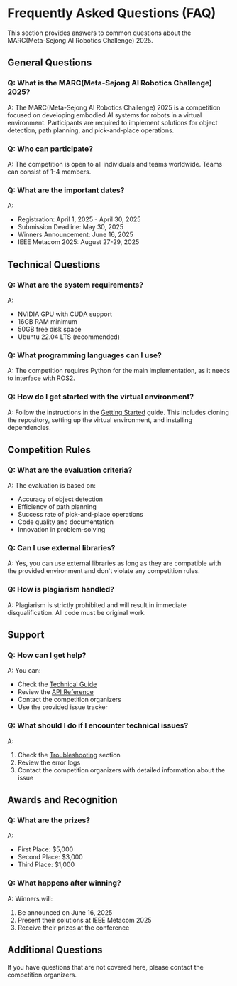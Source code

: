 # Frequently Asked Questions (FAQ)

This section provides answers to common questions about the MARC(Meta-Sejong AI Robotics Challenge) 2025.

## General Questions

### Q: What is the MARC(Meta-Sejong AI Robotics Challenge) 2025?
A: The MARC(Meta-Sejong AI Robotics Challenge) 2025 is a competition focused on developing embodied AI systems for robots in a virtual environment. Participants are required to implement solutions for object detection, path planning, and pick-and-place operations.

### Q: Who can participate?
A: The competition is open to all individuals and teams worldwide. Teams can consist of 1-4 members.

### Q: What are the important dates?
A: 
- Registration: April 1, 2025 - April 30, 2025
- Submission Deadline: May 30, 2025
- Winners Announcement: June 16, 2025
- IEEE Metacom 2025: August 27-29, 2025

## Technical Questions

### Q: What are the system requirements?
A: 
- NVIDIA GPU with CUDA support
- 16GB RAM minimum
- 50GB free disk space
- Ubuntu 22.04 LTS (recommended)

### Q: What programming languages can I use?
A: The competition requires Python for the main implementation, as it needs to interface with ROS2.

### Q: How do I get started with the virtual environment?
A: Follow the instructions in the [Getting Started](getting-started.md) guide. This includes cloning the repository, setting up the virtual environment, and installing dependencies.

## Competition Rules

### Q: What are the evaluation criteria?
A: The evaluation is based on:
- Accuracy of object detection
- Efficiency of path planning
- Success rate of pick-and-place operations
- Code quality and documentation
- Innovation in problem-solving

### Q: Can I use external libraries?
A: Yes, you can use external libraries as long as they are compatible with the provided environment and don't violate any competition rules.

### Q: How is plagiarism handled?
A: Plagiarism is strictly prohibited and will result in immediate disqualification. All code must be original work.

## Support

### Q: How can I get help?
A: You can:
- Check the [Technical Guide](technical-guide.md)
- Review the [API Reference](api-reference.md)
- Contact the competition organizers
- Use the provided issue tracker

### Q: What should I do if I encounter technical issues?
A: 
1. Check the [Troubleshooting](technical-guide.md#troubleshooting) section
2. Review the error logs
3. Contact the competition organizers with detailed information about the issue

## Awards and Recognition

### Q: What are the prizes?
A: 
- First Place: $5,000
- Second Place: $3,000
- Third Place: $1,000

### Q: What happens after winning?
A: Winners will:
1. Be announced on June 16, 2025
2. Present their solutions at IEEE Metacom 2025
3. Receive their prizes at the conference

## Additional Questions

If you have questions that are not covered here, please contact the competition organizers. 